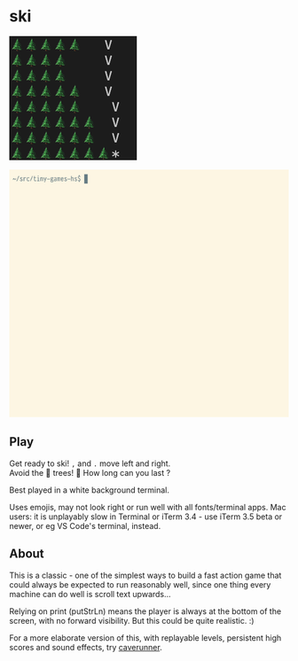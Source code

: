 # ski

![](ski.png)

![](ski.gif)

## Play

Get ready to ski! `,` and `.` move left and right.\
Avoid the 🌲 trees! 🌲 How long can you last ?

Best played in a white background terminal.

Uses emojis, may not look right or run well with all fonts/terminal apps.
Mac users: it is unplayably slow in Terminal or iTerm 3.4 -
use iTerm 3.5 beta or newer, or eg VS Code's terminal, instead.

## About

This is a classic - one of the simplest ways to build a fast action game
that could always be expected to run reasonably well,
since one thing every machine can do well is scroll text upwards...

Relying on print (putStrLn) means the player is always at the bottom of the
screen, with no forward visibility. But this could be quite realistic. :)

For a more elaborate version of this, with replayable levels, persistent high scores
and sound effects, try [caverunner](https://github.com/simonmichael/games/tree/main/caverunner).

